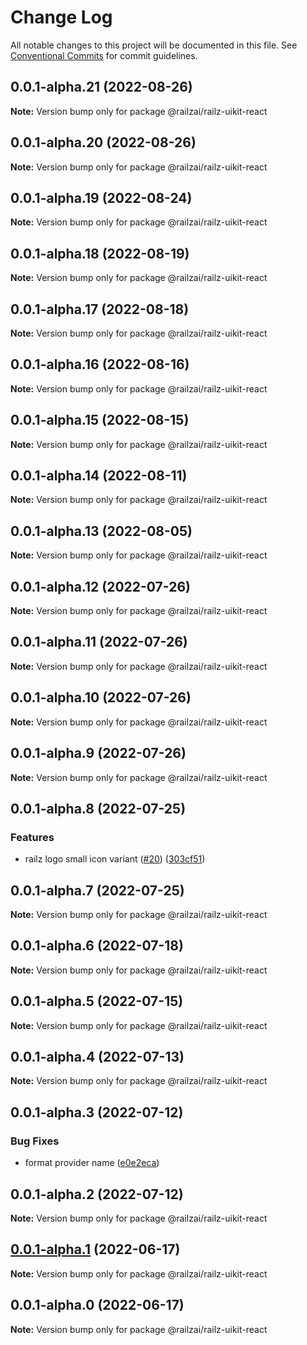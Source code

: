 # Change Log

All notable changes to this project will be documented in this file.
See [Conventional Commits](https://conventionalcommits.org) for commit guidelines.

## 0.0.1-alpha.21 (2022-08-26)

**Note:** Version bump only for package @railzai/railz-uikit-react





## 0.0.1-alpha.20 (2022-08-26)

**Note:** Version bump only for package @railzai/railz-uikit-react





## 0.0.1-alpha.19 (2022-08-24)

**Note:** Version bump only for package @railzai/railz-uikit-react





## 0.0.1-alpha.18 (2022-08-19)

**Note:** Version bump only for package @railzai/railz-uikit-react





## 0.0.1-alpha.17 (2022-08-18)

**Note:** Version bump only for package @railzai/railz-uikit-react





## 0.0.1-alpha.16 (2022-08-16)

**Note:** Version bump only for package @railzai/railz-uikit-react





## 0.0.1-alpha.15 (2022-08-15)

**Note:** Version bump only for package @railzai/railz-uikit-react





## 0.0.1-alpha.14 (2022-08-11)

**Note:** Version bump only for package @railzai/railz-uikit-react





## 0.0.1-alpha.13 (2022-08-05)

**Note:** Version bump only for package @railzai/railz-uikit-react





## 0.0.1-alpha.12 (2022-07-26)

**Note:** Version bump only for package @railzai/railz-uikit-react





## 0.0.1-alpha.11 (2022-07-26)

**Note:** Version bump only for package @railzai/railz-uikit-react





## 0.0.1-alpha.10 (2022-07-26)

**Note:** Version bump only for package @railzai/railz-uikit-react





## 0.0.1-alpha.9 (2022-07-26)

**Note:** Version bump only for package @railzai/railz-uikit-react





## 0.0.1-alpha.8 (2022-07-25)


### Features

* railz logo small icon variant ([#20](https://github.com/railz-ai/railz-uikit/issues/20)) ([303cf51](https://github.com/railz-ai/railz-uikit/commit/303cf5193375b6fce63d374988e5c762af681f6a))





## 0.0.1-alpha.7 (2022-07-25)

**Note:** Version bump only for package @railzai/railz-uikit-react





## 0.0.1-alpha.6 (2022-07-18)

**Note:** Version bump only for package @railzai/railz-uikit-react





## 0.0.1-alpha.5 (2022-07-15)

**Note:** Version bump only for package @railzai/railz-uikit-react





## 0.0.1-alpha.4 (2022-07-13)

**Note:** Version bump only for package @railzai/railz-uikit-react





## 0.0.1-alpha.3 (2022-07-12)


### Bug Fixes

* format provider name ([e0e2eca](https://github.com/railz-ai/railz-uikit/commit/e0e2ecab1f8c6a4c6eca1c7e62422d69a5065dcc))





## 0.0.1-alpha.2 (2022-07-12)

**Note:** Version bump only for package @railzai/railz-uikit-react





## [0.0.1-alpha.1](https://github.com/railz-ai/railz-uikit/compare/@railzai/railz-uikit-react@0.0.1-alpha.0...@railzai/railz-uikit-react@0.0.1-alpha.1) (2022-06-17)

**Note:** Version bump only for package @railzai/railz-uikit-react





## 0.0.1-alpha.0 (2022-06-17)

**Note:** Version bump only for package @railzai/railz-uikit-react
